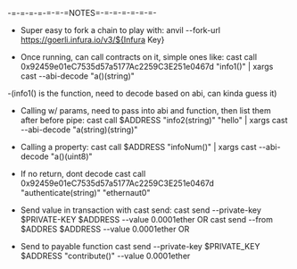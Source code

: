-=-=-=-=-=-=-=NOTES=-=-=-=-=-=-=-

- Super easy to fork a chain to play with:
anvil --fork-url https://goerli.infura.io/v3/${Infura Key}

- Once running, can call contracts on it, simple ones like:
cast call 0x92459e01eC7535d57a5177Ac2259C3E251e0467d "info1()" | xargs cast --abi-decode "a()(string)"

-(info1() is the function, need to decode based on abi, can kinda guess it)

- Calling w/ params, need to pass into abi and function, then list them after before pipe: 
cast call $ADDRESS "info2(string)" "hello" | xargs cast --abi-decode "a(string)(string)"

- Calling a property:
cast call $ADDRESS "infoNum()" | xargs cast --abi-decode "a()(uint8)"

- If no return, dont decode
cast call 0x92459e01eC7535d57a5177Ac2259C3E251e0467d "authenticate(string)" "ethernaut0"


- Send value in transaction with cast send:
cast send --private-key $PRIVATE-KEY $ADDRESS --value 0.0001ether
OR
cast send --from $ADDRES $ADDRESS --value 0.0001ether
OR
- Send to payable function 
cast send --private-key $PRIVATE_KEY $ADDRESS "contribute()" --value 0.0001ether